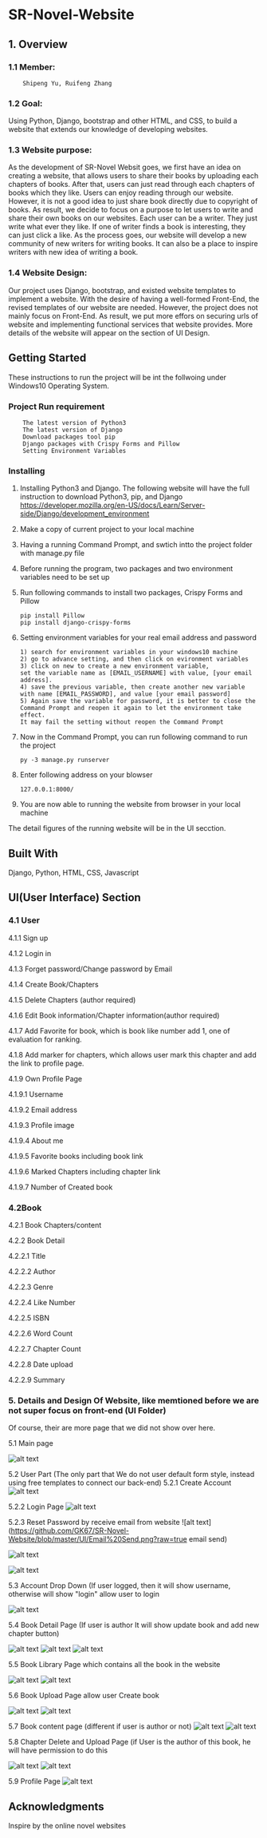 # SR-Novel-Website
## 1. Overview 

### 1.1 Member:    
        Shipeng Yu, Ruifeng Zhang

### 1.2 Goal:  

Using Python, Django, bootstrap and other HTML, and CSS, to build a website that extends our knowledge of developing websites.

### 1.3 Website purpose:    	
   
As the development of SR-Novel Websit goes, we first have an idea on creating a website, that allows users to share their books by uploading each chapters of books.  After that, users can just read through each chapters of books which they like. Users can enjoy reading through our website.  However, it is not a good idea to just share book directly due to copyright of books.  As result, we decide to focus on a purpose to let users to write and share their own books on our websites. Each user can be a writer. They just write what ever they like.  If one of writer finds a book is interesting, they can just click a like.  As the process goes, our website will develop a new community of new writers for writing books.  It can also be a place to inspire writers with new idea of writing a book.


### 1.4 Website Design:	

Our project uses Django, bootstrap, and existed website templates to implement a website. With the desire of having a well-formed Front-End, the revised templates of our website are needed. However, the project does not mainly focus on Front-End. As result, we put more effors on securing urls of website and implementing functional services that website provides. More details of the website will appear on the section of UI Design.

## Getting Started

These instructions to run the project will be int the follwoing under Windows10 Operating System.

### Project Run requirement

        The latest version of Python3
        The latest version of Django
        Download packages tool pip
        Django packages with Crispy Forms and Pillow
        Setting Environment Variables

### Installing

 1. Installing Python3 and Django.
        The following website will have the full instruction to download Python3, pip, and Django
        https://developer.mozilla.org/en-US/docs/Learn/Server-side/Django/development_environment

 2.  Make a copy of current project to your local machine
 
 3. Having a running Command Prompt, and swtich intto the project folder with manage.py file
 
 4. Before running the program, two packages and two environment variables need to be set up
 
 5. Run following commands to install two packages, Crispy Forms and Pillow
 
        pip install Pillow
        pip install django-crispy-forms
 6. Setting environment variables for your real email address and password
 
        1) search for environment variables in your windows10 machine
        2) go to advance setting, and then click on evironment variables
        3) click on new to create a new environment variable, 
        set the variable name as [EMAIL_USERNAME] with value, [your email address]. 
        4) save the previous variable, then create another new variable 
        with name [EMAIL_PASSWORD], and value [your email password]
        5) Again save the variable for password, it is better to close the 
        Command Prompt and reopen it again to let the environment take effect.
        It may fail the setting without reopen the Command Prompt
        
 7. Now in the Command Prompt, you can run following command to run the project
 
        py -3 manage.py runserver
        
 8. Enter following address on your blowser
 
        127.0.0.1:8000/
        
 9. You are now able to running the website from browser in your local machine
 

The detail figures of the running website will be in the UI secction.


## Built With
Django, Python, HTML, CSS, Javascript



## UI(User Interface) Section

### 4.1 User

4.1.1 Sign up

4.1.2 Login in

4.1.3 Forget password/Change password by Email

4.1.4 Create Book/Chapters

4.1.5 Delete Chapters (author required)

4.1.6 Edit Book information/Chapter information(author required)

4.1.7 Add Favorite for book, which is book like number add 1, one of evaluation for ranking.

4.1.8 Add marker for chapters, which allows user mark this chapter and add the link to profile page.

4.1.9 Own Profile Page

4.1.9.1 Username

4.1.9.2 Email address

4.1.9.3 Profile image

4.1.9.4 About me

4.1.9.5 Favorite books including book link

4.1.9.6 Marked Chapters including chapter link

4.1.9.7 Number of Created book


### 4.2Book

4.2.1 Book Chapters/content

4.2.2 Book Detail

4.2.2.1 Title

4.2.2.2 Author

4.2.2.3 Genre

4.2.2.4 Like Number

4.2.2.5 ISBN

4.2.2.6 Word Count

4.2.2.7 Chapter Count

4.2.2.8 Date upload

4.2.2.9 Summary


### 5. Details and Design Of Website, like memtioned before we are not super focus on front-end (UI Folder)
Of course, their are more page that we did not show over here.

5.1 Main page

![alt text](https://github.com/GK67/SR-Novel-Website/blob/master/UI/index.png?raw=true)

5.2 User Part (The only part that We do not user default form style, instead using free templates to connect our back-end)
5.2.1 Create Account 
![alt text](https://github.com/GK67/SR-Novel-Website/blob/master/UI/Create%20Account%20Page.png?raw=true)

5.2.2 Login Page
![alt text](https://github.com/GK67/SR-Novel-Website/blob/master/UI/Login%20Page.png?raw=true)

5.2.3 Reset Password by receive email from website
![alt text](https://github.com/GK67/SR-Novel-Website/blob/master/UI/Email%20Send.png?raw=true email send)

![alt text](https://github.com/GK67/SR-Novel-Website/blob/master/UI/Email%20from%20website.png?raw=true)

![alt text](https://github.com/GK67/SR-Novel-Website/blob/master/UI/Password%20Reset%20Page.png?raw=true)

5.3 Account Drop Down (If user logged, then it will show username, otherwise will show "login" allow user to login

![alt text](https://github.com/GK67/SR-Novel-Website/blob/master/UI/Account%20Drop%20Down.png?raw=true)

5.4 Book Detail Page (If user is author It will show update book and add new chapter button)

![alt text](https://github.com/GK67/SR-Novel-Website/blob/master/UI/Book%20Detai%20Page%20with%20Author.png?raw=true)
![alt text](https://github.com/GK67/SR-Novel-Website/blob/master/UI/Book%20Detail%20Page.png?raw=true)
![alt text](https://github.com/GK67/SR-Novel-Website/blob/master/UI/Chapter%20List%20Botton%20side%20of%20Book%20Detail%20Page.png?raw=true)

5.5 Book Library Page which contains all the book in the website

![alt text](https://github.com/GK67/SR-Novel-Website/blob/master/UI/Book%20Library.png?raw=true)
![alt text](https://github.com/GK67/SR-Novel-Website/blob/master/UI/Book%20Library%20Bottom%20side.png?raw=true)

5.6 Book Upload Page allow user Create book

![alt text](https://github.com/GK67/SR-Novel-Website/blob/master/UI/Book%20Update%20Page.png?raw=true)
![alt text](https://github.com/GK67/SR-Novel-Website/blob/master/UI/Book%20Update%20Page%20bottom%20side.png?raw=true)

5.7 Book content page (different if user is author or not) 
![alt text](https://github.com/GK67/SR-Novel-Website/blob/master/UI/Content%20Page%20not%20author.png?raw=true)
![alt text](https://github.com/GK67/SR-Novel-Website/blob/master/UI/Content%20page%20author.png?raw=true)


5.8 Chapter Delete and Upload Page (if User is the author of this book, he will have permission to do this 

![alt text](https://github.com/GK67/SR-Novel-Website/blob/master/UI/Chapter%20Delete%20Page.png?raw=true)
![alt text](https://github.com/GK67/SR-Novel-Website/blob/master/UI/Chapter%20Update%20Page.png?raw=true)

5.9 Profile Page
![alt text](https://github.com/GK67/SR-Novel-Website/blob/master/UI/ProfilePage2.png?raw=false)


## Acknowledgments
Inspire by the online novel websites




